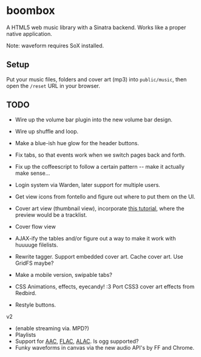boombox
=======

A HTML5 web music library with a Sinatra backend. Works like a proper native application.

Note: waveform requires SoX installed.


## Setup

Put your music files, folders and cover art (mp3) into `public/music`, then open the `/reset` URL in your browser.


## TODO

* Wire up the volume bar plugin into the new volume bar design.
* Wire up shuffle and loop.
* Make a blue-ish hue glow for the header buttons.
* Fix tabs, so that events work when we switch pages back and forth.
* Fix up the coffeescript to follow a certain pattern -- make it actually make sense...

* Login system via Warden, later support for multiple users.

* Get view icons from fontello and figure out where to put them on the UI.
* Cover art view (thumbnail view), incorporate [this tutorial](http://tympanus.net/Tutorials/ThumbnailGridExpandingPreview/), where the preview would be a tracklist.
* Cover flow view

* AJAX-ify the tables and/or figure out a way to make it work with huuuuge filelists.

* Rewrite tagger. Support embedded cover art. Cache cover art. Use GridFS maybe?

* Make a mobile version, swipable tabs?

* CSS Animations, effects, eyecandy! :3 Port CSS3 cover art effects from Redbird.

* Restyle buttons.

v2

* (enable streaming via. MPD?)
* Playlists
* Support for [AAC](https://github.com/audiocogs/aac.js), [FLAC](https://github.com/audiocogs/flac.js), [ALAC](https://github.com/audiocogs/alac.js). Is ogg supported? 
* Funky waveforms in canvas via the new audio API's by FF and Chrome.